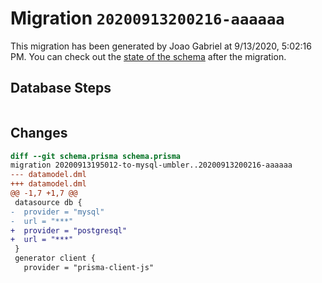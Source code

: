 # Migration `20200913200216-aaaaaa`

This migration has been generated by Joao Gabriel at 9/13/2020, 5:02:16 PM.
You can check out the [state of the schema](./schema.prisma) after the migration.

## Database Steps

```sql

```

## Changes

```diff
diff --git schema.prisma schema.prisma
migration 20200913195012-to-mysql-umbler..20200913200216-aaaaaa
--- datamodel.dml
+++ datamodel.dml
@@ -1,7 +1,7 @@
 datasource db {
-  provider = "mysql"
-  url = "***"
+  provider = "postgresql"
+  url = "***"
 }
 generator client {
   provider = "prisma-client-js"
```


